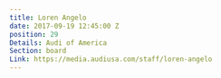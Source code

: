 ```yaml
---
title: Loren Angelo
date: 2017-09-19 12:45:00 Z
position: 29
Details: Audi of America
Section: board
Link: https://media.audiusa.com/staff/loren-angelo
---
```



